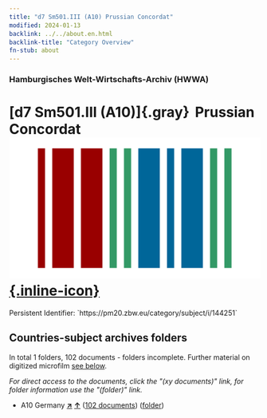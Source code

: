 ```yaml
---
title: "d7 Sm501.III (A10) Prussian Concordat"
modified: 2024-01-13
backlink: ../../about.en.html
backlink-title: "Category Overview"
fn-stub: about
---
```


### Hamburgisches Welt-Wirtschafts-Archiv (HWWA)

# [d7 Sm501.III (A10)]{.gray}&#8201; Prussian Concordat &#160; [![Wikidata](/images/Wikidata-logo.svg "Wikidata"){.inline-icon}](http://www.wikidata.org/entity/Q104699278)

<div class="hint">Persistent Identifier: `https://pm20.zbw.eu/category/subject/i/144251`</div>







## Countries-subject archives folders







In total 1 folders, 102 documents - folders incomplete. Further material on digitized microfilm [see below](#filmsections).

_For direct access to the documents, click the "(xy documents)" link, for folder information use the "(folder)" link._


- A10 Germany [**&nearr;**](../../../geo/i/126128/about.en.html "Germany (all folders)") [**&uarr;**](../../../geo/about.en.html#A10 "Country category system") (<a href="https://pm20.zbw.eu/iiifview/folder/sh/126128,144251" title="about: Germany : Prussian Concordat" target="_blank">102 documents</a>) ([folder](../../../../folder/sh/1261xx/126128/1442xx/144251/about.en.html))



<a id="filmsections" />













